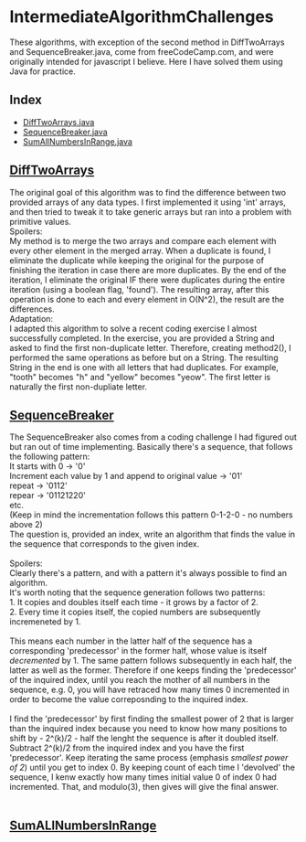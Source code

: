 # IntermediateAlgorithmChallenges
These algorithms, with exception of the second method in DiffTwoArrays and SequenceBreaker.java, come from freeCodeCamp.com, and were originally intended for javascript I believe. Here I have solved them using Java for practice. 

<h2>Index</h2>
<ul>
  <li><a href=src/DiffTwoArrays.java>DiffTwoArrays.java</a></li>
  <li><a href=src/SequenceBreaker.java>SequenceBreaker.java</a></li>
  <li><a href=src/SumAllNumbersInRange.java>SumAllNumbersInRange.java</a></li>
</ul>

<h2><a href=src/DiffTwoArrays.java>DiffTwoArrays</a></h2>
The original goal of this algorithm was to find the difference between two provided arrays of any data types. I first implemented it using 'int' arrays, and then tried to tweak it to take generic arrays but ran into a problem with primitive values. <br>
Spoilers: <br>
My method is to merge the two arrays and compare each element with every other element in the merged array. When a duplicate is found, I eliminate the duplicate while keeping the original for the purpose of finishing the iteration in case there are more duplicates. By the end of the iteration, I eliminate the original IF there were duplicates during the entire iteration (using a boolean flag, 'found'). The resulting array, after this operation is done to each and every element in O(N^2), the result are the differences. <br> 
Adaptation:<br>
I adapted this algorithm to solve a recent coding exercise I almost successfully completed. In the exercise, you are provided a String and asked to find the first non-duplicate letter. Therefore, creating method2(), I performed the same operations as before but on a String. The resulting String in the end is one with all letters that had duplicates. For example, "tooth" becomes "h" and "yellow" becomes "yeow". The first letter is naturally the first non-dupliate letter. <br>


<h2><a href=src/SequenceBreaker.java>SequenceBreaker</a></h2>
The SequenceBreaker also comes from a coding challenge I had figured out but ran out of time implementing. Basically there's a sequence, that follows the following pattern:<br>
It starts with 0 -> '0' <br>
Increment each value by 1 and append to original value -> '01' <br>
repeat -> '0112'<br>
repear -> '01121220'<br>
etc. <br>
(Keep in mind the incrementation follows this pattern 0-1-2-0 - no numbers above 2)<br>
The question is, provided an index, write an algorithm that finds the value in the sequence that corresponds to the given index. <br>
<br>
Spoilers:<br>
Clearly there's a pattern, and with a pattern it's always possible to find an algorithm. <br>
It's worth noting that the sequence generation follows two patterns:<br>
  1. It copies and doubles itself each time - it grows by a factor of 2. <br>
  2. Every time it copies itself, the copied numbers are subsequently incremeneted by 1. <br>
<br>
This means each number in the latter half of the sequence has a corresponding 'predecessor' in the former half, whose value is itself <i>decremented</i> by 1. The same pattern follows subsequently in each half, the latter as well as the former. Therefore if one keeps finding the 'predecessor' of the inquired index, until you reach the mother of all numbers in the sequence, e.g. 0, you will have retraced how many times 0 incremented in order to become the value correposnding to the inquired index. <br>
<br>
I find the 'predecessor' by first finding the smallest power of 2 that is larger than the inquired index because you need to know how many positions to shift by - 2^(k)/2 - half the lenght the sequence is after it doubled itself. Subtract 2^(k)/2 from the inquired index and you have the first 'predecessor'. Keep iterating the same process (emphasis <em>smallest power of 2</em>) until you get to index 0. By keeping count of each time I 'devolved' the sequence, I kenw exactly how many times initial value 0 of index 0 had incremented. That, and modulo(3), then gives will give the final answer. <br>
<br>

<h2><a href=src/SumAllNumbersInRange.java>SumALlNumbersInRange</a></h2>
